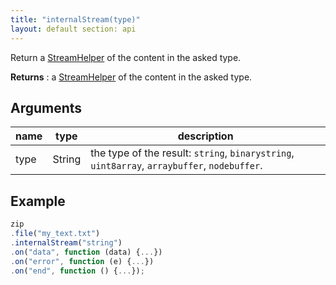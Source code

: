 ```yaml
---
title: "internalStream(type)"
layout: default section: api
---
```


Return a [StreamHelper]({{site.baseurl}}/documentation/api_streamhelper.html)
of the content in the asked type.

__Returns__ : a [StreamHelper]({{site.baseurl}}/documentation/api_streamhelper.html)
of the content in the asked type.

## Arguments

name     | type     | description
---------|----------|------------
type     | String   | the type of the result: `string`, `binarystring`, `uint8array`, `arraybuffer`, `nodebuffer`.


## Example

```js
zip
.file("my_text.txt")
.internalStream("string")
.on("data", function (data) {...})
.on("error", function (e) {...})
.on("end", function () {...});
```


